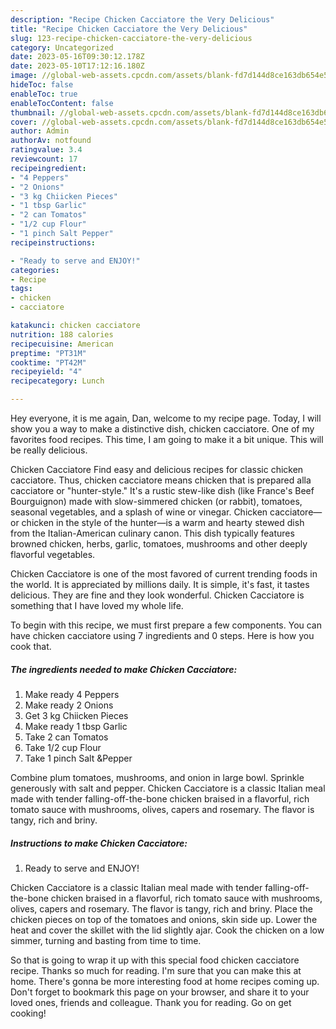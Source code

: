 ```yaml
---
description: "Recipe Chicken Cacciatore the Very Delicious"
title: "Recipe Chicken Cacciatore the Very Delicious"
slug: 123-recipe-chicken-cacciatore-the-very-delicious
category: Uncategorized
date: 2023-05-16T09:30:12.178Z
date: 2023-05-10T17:12:16.180Z
image: //global-web-assets.cpcdn.com/assets/blank-fd7d144d8ce163db654e5a02c40b08a2775adb7897d16e4062681dc7e1b2800f.png
hideToc: false
enableToc: true
enableTocContent: false
thumbnail: //global-web-assets.cpcdn.com/assets/blank-fd7d144d8ce163db654e5a02c40b08a2775adb7897d16e4062681dc7e1b2800f.png
cover: //global-web-assets.cpcdn.com/assets/blank-fd7d144d8ce163db654e5a02c40b08a2775adb7897d16e4062681dc7e1b2800f.png
author: Admin
authorAv: notfound
ratingvalue: 3.4
reviewcount: 17
recipeingredient:
- "4 Peppers"
- "2 Onions"
- "3 kg Chiicken Pieces"
- "1 tbsp Garlic"
- "2 can Tomatos"
- "1/2 cup Flour"
- "1 pinch Salt Pepper"
recipeinstructions:

- "Ready to serve and ENJOY!"
categories:
- Recipe
tags:
- chicken
- cacciatore

katakunci: chicken cacciatore 
nutrition: 188 calories
recipecuisine: American
preptime: "PT31M"
cooktime: "PT42M"
recipeyield: "4"
recipecategory: Lunch

---
```



Hey everyone, it is me again, Dan, welcome to my recipe page. Today, I will show you a way to make a distinctive dish, chicken cacciatore. One of my favorites food recipes. This time, I am going to make it a bit unique. This will be really delicious.

Chicken Cacciatore Find easy and delicious recipes for classic chicken cacciatore. Thus, chicken cacciatore means chicken that is prepared alla cacciatore or &#34;hunter-style.&#34; It&#39;s a rustic stew-like dish (like France&#39;s Beef Bourguignon) made with slow-simmered chicken (or rabbit), tomatoes, seasonal vegetables, and a splash of wine or vinegar. Chicken cacciatore—or chicken in the style of the hunter—is a warm and hearty stewed dish from the Italian-American culinary canon. This dish typically features browned chicken, herbs, garlic, tomatoes, mushrooms and other deeply flavorful vegetables.

Chicken Cacciatore is one of the most favored of current trending foods in the world. It is appreciated by millions daily. It is simple, it's fast, it tastes delicious. They are fine and they look wonderful. Chicken Cacciatore is something that I have loved my whole life.


To begin with this recipe, we must first prepare a few components. You can have chicken cacciatore using 7 ingredients and 0 steps. Here is how you cook that.

<!--inarticleads1-->

##### The ingredients needed to make Chicken Cacciatore:

1. Make ready 4 Peppers
1. Make ready 2 Onions
1. Get 3 kg Chiicken Pieces
1. Make ready 1 tbsp Garlic
1. Take 2 can Tomatos
1. Take 1/2 cup Flour
1. Take 1 pinch Salt &amp;Pepper


Combine plum tomatoes, mushrooms, and onion in large bowl. Sprinkle generously with salt and pepper. Chicken Cacciatore is a classic Italian meal made with tender falling-off-the-bone chicken braised in a flavorful, rich tomato sauce with mushrooms, olives, capers and rosemary. The flavor is tangy, rich and briny. 

<!--inarticleads2-->

##### Instructions to make Chicken Cacciatore:


1. Ready to serve and ENJOY!

Chicken Cacciatore is a classic Italian meal made with tender falling-off-the-bone chicken braised in a flavorful, rich tomato sauce with mushrooms, olives, capers and rosemary. The flavor is tangy, rich and briny. Place the chicken pieces on top of the tomatoes and onions, skin side up. Lower the heat and cover the skillet with the lid slightly ajar. Cook the chicken on a low simmer, turning and basting from time to time. 

So that is going to wrap it up with this special food chicken cacciatore recipe. Thanks so much for reading. I'm sure that you can make this at home. There's gonna be more interesting food at home recipes coming up. Don't forget to bookmark this page on your browser, and share it to your loved ones, friends and colleague. Thank you for reading. Go on get cooking!

